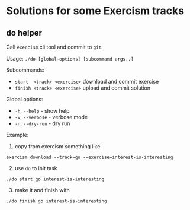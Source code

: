 # Solutions for some Exercism tracks

## do helper
Call `exercism` cli tool and commit to `git`.

Usage: `./do [global-options] [subcommand args..]`

Subcommands:
* `start  <track> <exercise>` download and commit exercise
* `finish <track> <exercise>` upload and commit solution

Global options:
* `-h`, `--help`    - show help
* `-v`, `--verbose` - verbose mode
* `-n`, `--dry-run` - dry run

Example:
1. copy from exercism something like
```shell
exercism download --track=go --exercise=interest-is-interesting
```
2. use `do` to init task
```shell
./do start go interest-is-interesting
```
3. make it and finish with
```shell
./do finish go interest-is-interesting
```
